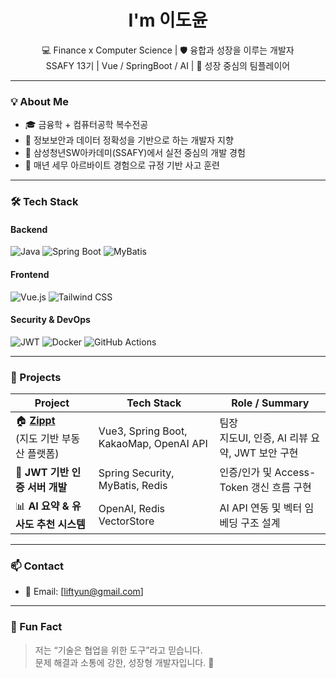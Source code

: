 <h1 align="center">I'm 이도윤</h1>
<p align="center">
  💻 Finance x Computer Science | 🛡️ 융합과 성장을 이루는 개발자<br>
  SSAFY 13기 | Vue / SpringBoot / AI | 🎯 성장 중심의 팀플레이어
</p>

---

### 💡 About Me
- 🎓 금융학 + 컴퓨터공학 복수전공  
- 🔐 정보보안과 데이터 정확성을 기반으로 하는 개발자 지향  
- 🏢 삼성청년SW아카데미(SSAFY)에서 실전 중심의 개발 경험  
- 📌 매년 세무 아르바이트 경험으로 규정 기반 사고 훈련  

---

### 🛠️ Tech Stack
#### Backend
![Java](https://img.shields.io/badge/Java-007396?style=flat-square&logo=java&logoColor=white)
![Spring Boot](https://img.shields.io/badge/SpringBoot-6DB33F?style=flat-square&logo=springboot&logoColor=white)
![MyBatis](https://img.shields.io/badge/MyBatis-1F4E79?style=flat-square&logo=apache&logoColor=white)

#### Frontend
![Vue.js](https://img.shields.io/badge/Vue.js-4FC08D?style=flat-square&logo=vue.js&logoColor=white)
![Tailwind CSS](https://img.shields.io/badge/TailwindCSS-06B6D4?style=flat-square&logo=tailwindcss&logoColor=white)

#### Security & DevOps
![JWT](https://img.shields.io/badge/JWT-000000?style=flat-square&logo=jsonwebtokens&logoColor=white)
![Docker](https://img.shields.io/badge/Docker-2496ED?style=flat-square&logo=docker&logoColor=white)
![GitHub Actions](https://img.shields.io/badge/GitHubActions-2088FF?style=flat-square&logo=githubactions&logoColor=white)

---

### 💼 Projects
| Project | Tech Stack | Role / Summary |
|--------|------------|----------------|
| 🏠 **[Zippt](https://github.com/liftYun/Zippt.git)**<br>(지도 기반 부동산 플랫폼) | Vue3, Spring Boot, KakaoMap, OpenAI API | 팀장<br>지도UI, 인증, AI 리뷰 요약, JWT 보안 구현 |
| 🔐 **JWT 기반 인증 서버 개발** | Spring Security, MyBatis, Redis | 인증/인가 및 Access-Token 갱신 흐름 구현 |
| 📊 **AI 요약 & 유사도 추천 시스템** | OpenAI, Redis VectorStore | AI API 연동 및 벡터 임베딩 구조 설계 |

---

### 📫 Contact
- 📮 Email: [liftyun@gmail.com]  

---

### 🧩 Fun Fact
> 저는 “기술은 협업을 위한 도구”라고 믿습니다.  
> 문제 해결과 소통에 강한, 성장형 개발자입니다. 🌱  
